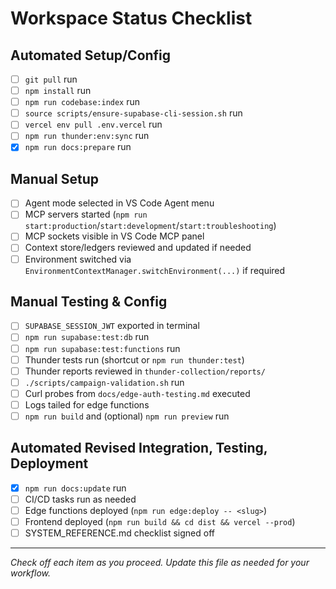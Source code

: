 # Workspace Status Checklist

## Automated Setup/Config

- [ ] `git pull` run
- [ ] `npm install` run
- [ ] `npm run codebase:index` run
- [ ] `source scripts/ensure-supabase-cli-session.sh` run
- [ ] `vercel env pull .env.vercel` run
- [ ] `npm run thunder:env:sync` run
- [x] `npm run docs:prepare` run

## Manual Setup

- [ ] Agent mode selected in VS Code Agent menu
- [ ] MCP servers started (`npm run start:production`/`start:development`/`start:troubleshooting`)
- [ ] MCP sockets visible in VS Code MCP panel
- [ ] Context store/ledgers reviewed and updated if needed
- [ ] Environment switched via `EnvironmentContextManager.switchEnvironment(...)` if required

## Manual Testing & Config

- [ ] `SUPABASE_SESSION_JWT` exported in terminal
- [ ] `npm run supabase:test:db` run
- [ ] `npm run supabase:test:functions` run
- [ ] Thunder tests run (shortcut or `npm run thunder:test`)
- [ ] Thunder reports reviewed in `thunder-collection/reports/`
- [ ] `./scripts/campaign-validation.sh` run
- [ ] Curl probes from `docs/edge-auth-testing.md` executed
- [ ] Logs tailed for edge functions
- [ ] `npm run build` and (optional) `npm run preview` run

## Automated Revised Integration, Testing, Deployment

- [x] `npm run docs:update` run
- [ ] CI/CD tasks run as needed
- [ ] Edge functions deployed (`npm run edge:deploy -- <slug>`)
- [ ] Frontend deployed (`npm run build && cd dist && vercel --prod`)
- [ ] SYSTEM_REFERENCE.md checklist signed off

---

_Check off each item as you proceed. Update this file as needed for your workflow._

